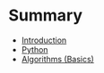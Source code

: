 # Summary

* [Introduction](README.md)
* [Python](saa.md)
* [Algorithms \(Basics\)](algorithms-basics.md)

